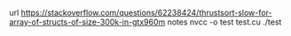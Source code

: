 url
https://stackoverflow.com/questions/62238424/thrustsort-slow-for-array-of-structs-of-size-300k-in-gtx960m
notes
nvcc -o test test.cu
./test